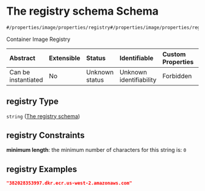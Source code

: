 # The registry schema Schema

```txt
#/properties/image/properties/registry#/properties/image/properties/registry
```

Container Image Registry

| Abstract            | Extensible | Status         | Identifiable            | Custom Properties | Additional Properties | Access Restrictions | Defined In                                                        |
| :------------------ | :--------- | :------------- | :---------------------- | :---------------- | :-------------------- | :------------------ | :---------------------------------------------------------------- |
| Can be instantiated | No         | Unknown status | Unknown identifiability | Forbidden         | Allowed               | none                | [values.schema.json\*](values.schema.json "open original schema") |

## registry Type

`string` ([The registry schema](values-properties-the-image-schema-properties-the-registry-schema.md))

## registry Constraints

**minimum length**: the minimum number of characters for this string is: `0`

## registry Examples

```json
"382028353997.dkr.ecr.us-west-2.amazonaws.com"
```
